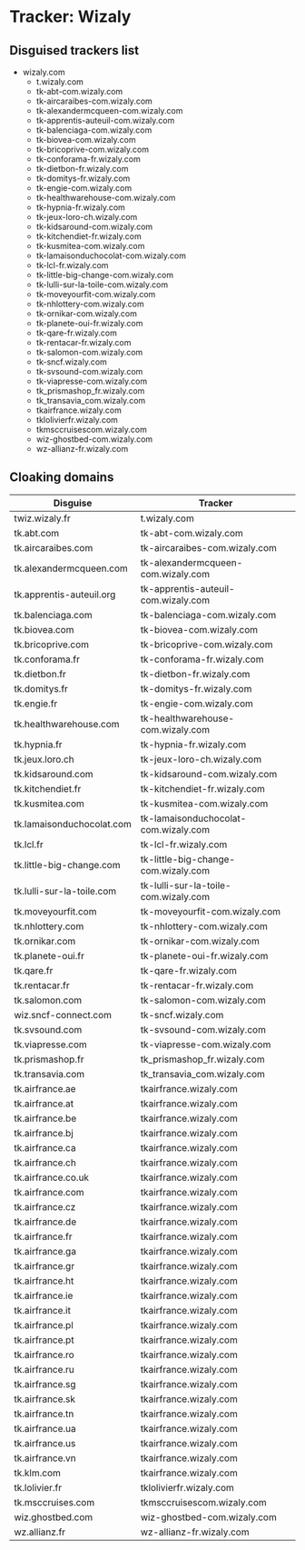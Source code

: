 # Tracker: Wizaly

## Disguised trackers list

* wizaly.com
    * t.wizaly.com
    * tk-abt-com.wizaly.com
    * tk-aircaraibes-com.wizaly.com
    * tk-alexandermcqueen-com.wizaly.com
    * tk-apprentis-auteuil-com.wizaly.com
    * tk-balenciaga-com.wizaly.com
    * tk-biovea-com.wizaly.com
    * tk-bricoprive-com.wizaly.com
    * tk-conforama-fr.wizaly.com
    * tk-dietbon-fr.wizaly.com
    * tk-domitys-fr.wizaly.com
    * tk-engie-com.wizaly.com
    * tk-healthwarehouse-com.wizaly.com
    * tk-hypnia-fr.wizaly.com
    * tk-jeux-loro-ch.wizaly.com
    * tk-kidsaround-com.wizaly.com
    * tk-kitchendiet-fr.wizaly.com
    * tk-kusmitea-com.wizaly.com
    * tk-lamaisonduchocolat-com.wizaly.com
    * tk-lcl-fr.wizaly.com
    * tk-little-big-change-com.wizaly.com
    * tk-lulli-sur-la-toile-com.wizaly.com
    * tk-moveyourfit-com.wizaly.com
    * tk-nhlottery-com.wizaly.com
    * tk-ornikar-com.wizaly.com
    * tk-planete-oui-fr.wizaly.com
    * tk-qare-fr.wizaly.com
    * tk-rentacar-fr.wizaly.com
    * tk-salomon-com.wizaly.com
    * tk-sncf.wizaly.com
    * tk-svsound-com.wizaly.com
    * tk-viapresse-com.wizaly.com
    * tk_prismashop_fr.wizaly.com
    * tk_transavia_com.wizaly.com
    * tkairfrance.wizaly.com
    * tklolivierfr.wizaly.com
    * tkmsccruisescom.wizaly.com
    * wiz-ghostbed-com.wizaly.com
    * wz-allianz-fr.wizaly.com

## Cloaking domains

| Disguise | Tracker |
| ---- | ---- |
| twiz.wizaly.fr | t.wizaly.com |
| tk.abt.com | tk-abt-com.wizaly.com |
| tk.aircaraibes.com | tk-aircaraibes-com.wizaly.com |
| tk.alexandermcqueen.com | tk-alexandermcqueen-com.wizaly.com |
| tk.apprentis-auteuil.org | tk-apprentis-auteuil-com.wizaly.com |
| tk.balenciaga.com | tk-balenciaga-com.wizaly.com |
| tk.biovea.com | tk-biovea-com.wizaly.com |
| tk.bricoprive.com | tk-bricoprive-com.wizaly.com |
| tk.conforama.fr | tk-conforama-fr.wizaly.com |
| tk.dietbon.fr | tk-dietbon-fr.wizaly.com |
| tk.domitys.fr | tk-domitys-fr.wizaly.com |
| tk.engie.fr | tk-engie-com.wizaly.com |
| tk.healthwarehouse.com | tk-healthwarehouse-com.wizaly.com |
| tk.hypnia.fr | tk-hypnia-fr.wizaly.com |
| tk.jeux.loro.ch | tk-jeux-loro-ch.wizaly.com |
| tk.kidsaround.com | tk-kidsaround-com.wizaly.com |
| tk.kitchendiet.fr | tk-kitchendiet-fr.wizaly.com |
| tk.kusmitea.com | tk-kusmitea-com.wizaly.com |
| tk.lamaisonduchocolat.com | tk-lamaisonduchocolat-com.wizaly.com |
| tk.lcl.fr | tk-lcl-fr.wizaly.com |
| tk.little-big-change.com | tk-little-big-change-com.wizaly.com |
| tk.lulli-sur-la-toile.com | tk-lulli-sur-la-toile-com.wizaly.com |
| tk.moveyourfit.com | tk-moveyourfit-com.wizaly.com |
| tk.nhlottery.com | tk-nhlottery-com.wizaly.com |
| tk.ornikar.com | tk-ornikar-com.wizaly.com |
| tk.planete-oui.fr | tk-planete-oui-fr.wizaly.com |
| tk.qare.fr | tk-qare-fr.wizaly.com |
| tk.rentacar.fr | tk-rentacar-fr.wizaly.com |
| tk.salomon.com | tk-salomon-com.wizaly.com |
| wiz.sncf-connect.com | tk-sncf.wizaly.com |
| tk.svsound.com | tk-svsound-com.wizaly.com |
| tk.viapresse.com | tk-viapresse-com.wizaly.com |
| tk.prismashop.fr | tk_prismashop_fr.wizaly.com |
| tk.transavia.com | tk_transavia_com.wizaly.com |
| tk.airfrance.ae | tkairfrance.wizaly.com |
| tk.airfrance.at | tkairfrance.wizaly.com |
| tk.airfrance.be | tkairfrance.wizaly.com |
| tk.airfrance.bj | tkairfrance.wizaly.com |
| tk.airfrance.ca | tkairfrance.wizaly.com |
| tk.airfrance.ch | tkairfrance.wizaly.com |
| tk.airfrance.co.uk | tkairfrance.wizaly.com |
| tk.airfrance.com | tkairfrance.wizaly.com |
| tk.airfrance.cz | tkairfrance.wizaly.com |
| tk.airfrance.de | tkairfrance.wizaly.com |
| tk.airfrance.fr | tkairfrance.wizaly.com |
| tk.airfrance.ga | tkairfrance.wizaly.com |
| tk.airfrance.gr | tkairfrance.wizaly.com |
| tk.airfrance.ht | tkairfrance.wizaly.com |
| tk.airfrance.ie | tkairfrance.wizaly.com |
| tk.airfrance.it | tkairfrance.wizaly.com |
| tk.airfrance.pl | tkairfrance.wizaly.com |
| tk.airfrance.pt | tkairfrance.wizaly.com |
| tk.airfrance.ro | tkairfrance.wizaly.com |
| tk.airfrance.ru | tkairfrance.wizaly.com |
| tk.airfrance.sg | tkairfrance.wizaly.com |
| tk.airfrance.sk | tkairfrance.wizaly.com |
| tk.airfrance.tn | tkairfrance.wizaly.com |
| tk.airfrance.ua | tkairfrance.wizaly.com |
| tk.airfrance.us | tkairfrance.wizaly.com |
| tk.airfrance.vn | tkairfrance.wizaly.com |
| tk.klm.com | tkairfrance.wizaly.com |
| tk.lolivier.fr | tklolivierfr.wizaly.com |
| tk.msccruises.com | tkmsccruisescom.wizaly.com |
| wiz.ghostbed.com | wiz-ghostbed-com.wizaly.com |
| wz.allianz.fr | wz-allianz-fr.wizaly.com |